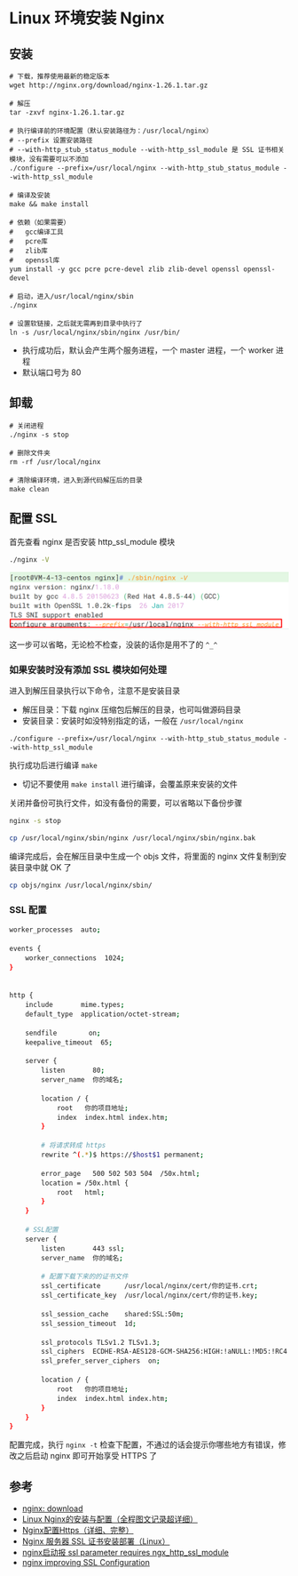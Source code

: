 # Linux 环境安装 Nginx

## 安装

```shell
# 下载，推荐使用最新的稳定版本
wget http://nginx.org/download/nginx-1.26.1.tar.gz

# 解压
tar -zxvf nginx-1.26.1.tar.gz

# 执行编译前的环境配置（默认安装路径为：/usr/local/nginx）
# --prefix 设置安装路径
# --with-http_stub_status_module --with-http_ssl_module 是 SSL 证书相关模块，没有需要可以不添加
./configure --prefix=/usr/local/nginx --with-http_stub_status_module --with-http_ssl_module

# 编译及安装
make && make install

# 依赖（如果需要）
#   gcc编译工具
#   pcre库
#   zlib库
#   openssl库
yum install -y gcc pcre pcre-devel zlib zlib-devel openssl openssl-devel

# 启动，进入/usr/local/nginx/sbin
./nginx

# 设置软链接，之后就无需再到目录中执行了
ln -s /usr/local/nginx/sbin/nginx /usr/bin/
```

- 执行成功后，默认会产生两个服务进程，一个 master 进程，一个 worker 进程
- 默认端口号为 80

## 卸载

```shell
# 关闭进程
./nginx -s stop

# 删除文件夹
rm -rf /usr/local/nginx

# 清除编译环境，进入到源代码解压后的目录
make clean
```

## 配置 SSL

首先查看 nginx 是否安装 http_ssl_module 模块

```bash
./nginx -V
```

![](./md.assets/20240531104534.png)

这一步可以省略，无论检不检查，没装的话你是用不了的 `^_^`

### 如果安装时没有添加 SSL 模块如何处理

进入到解压目录执行以下命令，注意不是安装目录

- 解压目录：下载 nginx 压缩包后解压的目录，也可叫做源码目录
- 安装目录：安装时如没特别指定的话，一般在 `/usr/local/nginx`

```shell
./configure --prefix=/usr/local/nginx --with-http_stub_status_module --with-http_ssl_module
```

执行成功后进行编译 `make`

- 切记不要使用 `make install` 进行编译，会覆盖原来安装的文件

关闭并备份可执行文件，如没有备份的需要，可以省略以下备份步骤

```bash
nginx -s stop
```

```bash
cp /usr/local/nginx/sbin/nginx /usr/local/nginx/sbin/nginx.bak
```

编译完成后，会在解压目录中生成一个 objs 文件，将里面的 nginx 文件复制到安装目录中就 OK 了

```bash
cp objs/nginx /usr/local/nginx/sbin/
```

### SSL 配置

```bash
worker_processes  auto;

events {
    worker_connections  1024;
}


http {
    include       mime.types;
    default_type  application/octet-stream;

    sendfile        on;
    keepalive_timeout  65;

    server {
        listen       80;
        server_name  你的域名;

        location / {
            root   你的项目地址;
            index  index.html index.htm;
        }

        # 将请求转成 https
        rewrite ^(.*)$ https://$host$1 permanent;

        error_page   500 502 503 504  /50x.html;
        location = /50x.html {
            root   html;
        }
    }

    # SSL配置
    server {
        listen       443 ssl;
        server_name  你的域名;

        # 配置下载下来的的证书文件
        ssl_certificate      /usr/local/nginx/cert/你的证书.crt;
        ssl_certificate_key  /usr/local/nginx/cert/你的证书.key;

        ssl_session_cache    shared:SSL:50m;
        ssl_session_timeout  1d;

        ssl_protocols TLSv1.2 TLSv1.3;
        ssl_ciphers  ECDHE-RSA-AES128-GCM-SHA256:HIGH:!aNULL:!MD5:!RC4:!DHE;
        ssl_prefer_server_ciphers  on;

        location / {
            root   你的项目地址;
            index  index.html index.htm;
        }
    }
}
```

配置完成，执行 `nginx -t` 检查下配置，不通过的话会提示你哪些地方有错误，修改之后启动 nginx 即可开始享受 HTTPS 了

## 参考

- [nginx: download](http://nginx.org/en/download.html)
- [Linux Nginx的安装与配置（全程图文记录超详细）](https://blog.csdn.net/qq_39420519/article/details/126322909)
- [Nginx配置Https（详细、完整）](https://www.cnblogs.com/ambition26/p/14077773.html)
- [Nginx 服务器 SSL 证书安装部署（Linux）](https://cloud.tencent.com/document/product/400/35244?from_cn_redirect=1)
- [nginx启动报 ssl parameter requires ngx_http_ssl_module](https://blog.csdn.net/qq_40390762/article/details/131879841)
- [nginx improving SSL Configuration](https://gist.github.com/mohanpedala/9f6bc9f9f6a50fd04c9d09dc95155fe3)
